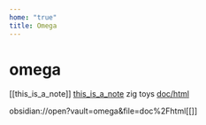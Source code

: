 ```yaml
---
home: "true"
title: Omega
---
```

# omega
[[this_is_a_note]]
[this_is_a_note](this_is_a_note.md)
zig toys
[doc/html](doc/html)

obsidian://open?vault=omega&file=doc%2Fhtml[[]]